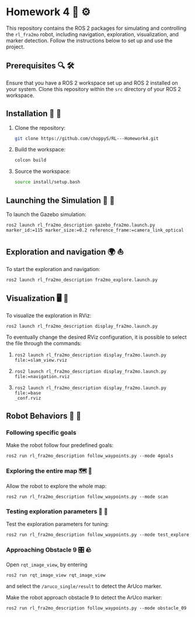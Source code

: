 # Homework 4  🤖 ⚙️

This repository contains the ROS 2 packages for simulating and controlling the `rl_fra2mo` robot, including navigation, exploration, visualization, and marker detection. Follow the instructions below to set up and use the project.

## Prerequisites  🔍 🛠️
Ensure that you have a ROS 2 workspace set up and ROS 2 installed on your system. Clone this repository within the `src` directory of your ROS 2 workspace.

## Installation  🦾 🔧

1. Clone the repository:
   ```bash
   git clone https://github.com/choppyS/RL---Homework4.git

2. Build the workspace:
    ``` bash
    colcon build 

3. Source the workspace:
    ```bash
    source install/setup.bash

## Launching the Simulation  🔋 🎯

To launch the Gazebo simulation:

```
ros2 launch rl_fra2mo_description gazebo_fra2mo.launch.py marker_id:=115 marker_size:=0.2 reference_frame:=camera_link_optical
```

## Exploration and navigation  🌍 ⛵

To start the exploration and navigation:

```
ros2 launch rl_fra2mo_description fra2mo_explore.launch.py
```

## Visualization  🖥️ 🧩

To visualize the exploration in RViz:

```
ros2 launch rl_fra2mo_description display_fra2mo.launch.py 
```

To eventually change the desired RViz configuration, it is possible to select the file through the commands:

1. 
    ```
    ros2 launch rl_fra2mo_description display_fra2mo.launch.py file:=slam_view.rviz
    ```
2.  
    ```
    ros2 launch rl_fra2mo_description display_fra2mo.launch.py file:=navigation.rviz
    ```
3. 
    ```
    ros2 launch rl_fra2mo_description display_fra2mo.launch.py file:=base
    _conf.rviz
    ```

## Robot Behaviors  🤖 🦾

### Following specific goals

Make the robot follow four predefined goals:
```
ros2 run rl_fra2mo_description follow_waypoints.py --mode 4goals
```

### Exploring the entire map  🗺️ 🏃

Allow the robot to explore the whole map:

```
ros2 run rl_fra2mo_description follow_waypoints.py --mode scan
```

### Testing exploration parameters  🧪 🔩

Test the exploration parameters for tuning:
```
ros2 run rl_fra2mo_description follow_waypoints.py --mode test_explore
```

### Approaching Obstacle 9  🎛️ 🪨
Open `rqt_image_view`, by entering
```
ros2 run rqt_image_view rqt_image_view
```
and select the `/aruco_single/result` to detect the ArUco marker.

Make the robot approach obstacle 9 to detect the ArUco marker:

```
ros2 run rl_fra2mo_description follow_waypoints.py --mode obstacle_09
```

